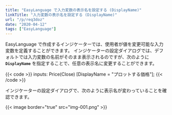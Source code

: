 ```yaml
---
title: "EasyLanguage で入力変数の表示名を設定する (DisplayName)"
linkTitle: "入力変数の表示名を設定する (DisplayName)"
url: "/p/req3doz"
date: "2020-04-12"
tags: ["EasyLanguage"]
---
```


EasyLanguage で作成するインジケーターでは、使用者が値を変更可能な入力変数を定義することができます。
インジケーターの設定ダイアログでは、デフォルトでは入力変数の名前がそのまま表示されるのですが、次のように __`DisplayName`__ を指定することで、任意の表示名に変更することができます。

{{< code >}}
inputs:
    Price(Close) [DisplayName = "プロットする価格"];
{{< /code >}}

インジケーターの設定ダイアログで、次のように表示名が変わっていることを確認できます。

{{< image border="true" src="img-001.png" >}}

